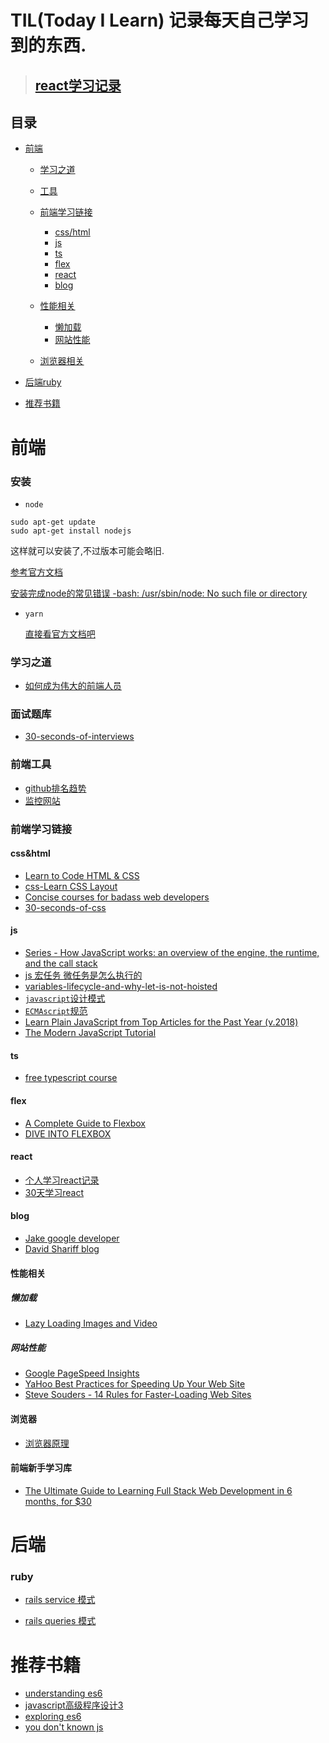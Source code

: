 # TIL(Today I Learn) 记录每天自己学习到的东西.

> ## [react学习记录](https://github.com/xiaohesong/ums/wiki)

## 目录
- [前端](#前端)

  - [学习之道](#学习之道)

  - [工具](#前端工具)

  - [前端学习链接](#前端学习链接)
    - [css/html](#csshtml)  
    - [js](#js)
    - [ts](#ts)
    - [flex](#flex)
    - [react](#react)
    - [blog](#blog) 
  - [性能相关](#性能相关)
    - [懒加载](#懒加载)
    - [网站性能](#网站性能)
  - [浏览器相关](#浏览器)
    
- [后端ruby](#ruby)

- [推荐书籍](#推荐书籍)


# 前端

### 安装

- `node`

 ```shell
 sudo apt-get update
 sudo apt-get install nodejs
 ```
 这样就可以安装了,不过版本可能会略旧.

 [参考官方文档](https://www.digitalocean.com/community/tutorials/how-to-install-node-js-on-an-ubuntu-14-04-server)


 [安装完成node的常见错误 -bash: /usr/sbin/node: No such file or directory](https://stackoverflow.com/questions/18130164/nodejs-vs-node-on-ubuntu-12-04)

- `yarn`

  [直接看官方文档吧](https://yarnpkg.com/lang/en/docs/install/#linux-tab)

### 学习之道
- [如何成为伟大的前端人员](https://note.youdao.com/share/?id=6138f1140940b485a9229a6291c7b20f&type=note#/)

### 面试题库
- [30-seconds-of-interviews](https://github.com/fejes713/30-seconds-of-interviews)
  
### 前端工具
- [github排名趋势](https://risingstars.js.org/2017/zh/)
- [监控网站](https://www.fundebug.com/)
  
### 前端学习链接
#### css&html
- [Learn to Code HTML & CSS](https://learn.shayhowe.com/html-css/)
- [css-Learn CSS Layout](http://book.mixu.net/css/)
- [Concise courses for badass web developers](https://egghead.io/)
- [30-seconds-of-css](https://github.com/atomiks/30-seconds-of-css)
#### js
- [Series - How JavaScript works: an overview of the engine, the runtime, and the call stack](https://blog.sessionstack.com/how-does-javascript-actually-work-part-1-b0bacc073cf)
- [js 宏任务 微任务是怎么执行的](https://jakearchibald.com/2015/tasks-microtasks-queues-and-schedules/)
- [variables-lifecycle-and-why-let-is-not-hoisted](https://dmitripavlutin.com/variables-lifecycle-and-why-let-is-not-hoisted/)
- [`javascript`设计模式](http://wiki.jikexueyuan.com/project/javascript-design-patterns/constructor-mode.html)
- [`ECMAscript`规范](https://www.ecma-international.org/ecma-262/#sec-intro)
- [Learn Plain JavaScript from Top Articles for the Past Year (v.2018)](https://medium.mybridge.co/learn-plain-javascript-from-top-tutorials-for-the-past-year-v-2018-d964bc597a45)
- [The Modern JavaScript Tutorial](https://javascript.info/)
#### ts
- [free typescript course](https://scrimba.com/g/gintrototypescript)
#### flex
- [A Complete Guide to Flexbox](https://css-tricks.com/snippets/css/a-guide-to-flexbox/#article-header-id-2)
- [DIVE INTO FLEXBOX](https://bocoup.com/blog/dive-into-flexbox)
#### react
- [个人学习react记录](https://github.com/xiaohesong/ums/wiki)
- [30天学习react](https://www.fullstackreact.com/30-days-of-react/)
#### blog
- [Jake google developer](https://jakearchibald.com/)
- [David Shariff blog](http://davidshariff.com/blog/)

#### 性能相关
  ##### 懒加载
   - [Lazy Loading Images and Video](https://developers.google.com/web/fundamentals/performance/lazy-loading-guidance/images-and-video/)
  ##### 网站性能
   - [Google PageSpeed Insights](https://developers.google.com/speed/docs/insights/rules?csw=1)
   - [YaHoo Best Practices for Speeding Up Your Web Site](https://developer.yahoo.com/performance/rules.html?guccounter=1)
   - [Steve Souders - 14 Rules for Faster-Loading Web Sites](http://stevesouders.com/hpws/rules.php)
   
#### 浏览器
   - [浏览器原理](https://www.html5rocks.com/zh/tutorials/internals/howbrowserswork/)
   

#### 前端新手学习库
- [The Ultimate Guide to Learning Full Stack Web Development in 6 months, for $30](https://codeburst.io/the-ultimate-guide-to-learning-full-stack-web-development-in-6-months-for-30-72b3854a7458)

# 后端
### ruby

- [rails service 模式](https://medium.com/selleo/essential-rubyonrails-patterns-part-1-service-objects-1af9f9573ca1)

- [rails queries 模式](https://medium.com/@blazejkosmowski/essential-rubyonrails-patterns-part-2-query-objects-4b253f4f4539)


# 推荐书籍
- [understanding es6](https://leanpub.com/understandinges6/)
- [javascript高级程序设计3](http://www.wrox.com/WileyCDA/WroxTitle/Professional-JavaScript-for-Web-Developers-3rd-Edition.productCd-1118026691.html)
- [exploring es6](http://exploringjs.com/es6/index.html)
- [you don't known js](https://github.com/getify/You-Dont-Know-JS)

